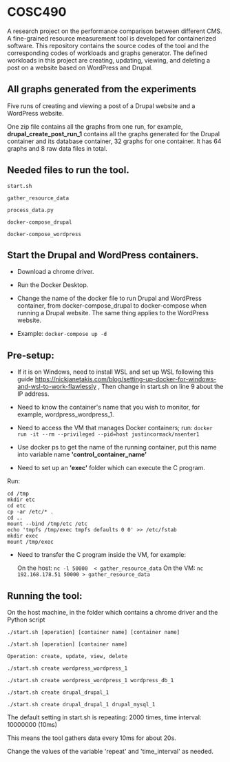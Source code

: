 # COSC490

A research project on the performance comparison between different CMS.
A fine-grained resource measurement tool is developed for containerized software.
This repository contains the source codes of the tool and the corresponding codes of workloads and graphs generator.
The defined workloads in this project are creating, updating, viewing, and deleting a post on a website based on WordPress and Drupal.

## All graphs generated from the experiments
Five runs of creating and viewing a post of a Drupal website and a WordPress website.

One zip file contains all the graphs from one run, for example, **drupal_create_post_run_1** contains all the graphs generated for the Drupal container and its database container, 32 graphs for one container. It has 64 graphs and 8 raw data files in total. 

## Needed files to run the tool.

    start.sh
    
    gather_resource_data
    
    process_data.py
    
    docker-compose_drupal
    
    docker-compose_wordpress

## Start the Drupal and WordPress containers.
- Download a chrome driver.

- Run the Docker Desktop.

- Change the name of the docker file to run Drupal and WordPress container, from docker-compose_drupal to docker-compose when running a Drupal website. The same thing applies to the WordPress website.

- Example: `docker-compose up -d`

## Pre-setup:
- If it is on Windows, need to install WSL and set up WSL following this guide https://nickjanetakis.com/blog/setting-up-docker-for-windows-and-wsl-to-work-flawlessly
, Then change in start.sh on line 9 about the IP address.

- Need to know the container's name that you wish to monitor, for example, wordpress_wordpress_1.

- Need to access the VM that manages Docker containers; run: `docker run -it --rm --privileged --pid=host justincormack/nsenter1`

- Use docker ps to get the name of the running container, put this name into variable name **'control_container_name'**

- Need to set up an **'exec'** folder which can execute the C program.

Run:
			
    cd /tmp    
    mkdir etc
    cd etc
    cp -ar /etc/* .
    cd ..  
    mount --bind /tmp/etc /etc        
    echo 'tmpfs /tmp/exec tmpfs defaults 0 0' >> /etc/fstab        
    mkdir exec       
    mount /tmp/exec

- Need to transfer the C program inside the VM, for example:

    On the host: `nc -l 50000  < gather_resource_data`
    On the VM: `nc 192.168.178.51 50000 > gather_resource_data`

## Running the tool:

On the host machine, in the folder which contains a chrome driver and the Python script 

    ./start.sh [operation] [container name] [container name]
    
    ./start.sh [operation] [container name]
    
    Operation: create, update, view, delete
    
    ./start.sh create wordpress_wordpress_1
    
    ./start.sh create wordpress_wordpress_1 wordpress_db_1
    
    ./start.sh create drupal_drupal_1
    
    ./start.sh create drupal_drupal_1 drupal_mysql_1

The default setting in start.sh is repeating: 2000 times, time interval: 10000000 (10ms)

This means the tool gathers data every 10ms for about 20s.

Change the values of the variable 'repeat' and 'time_interval' as needed. 
